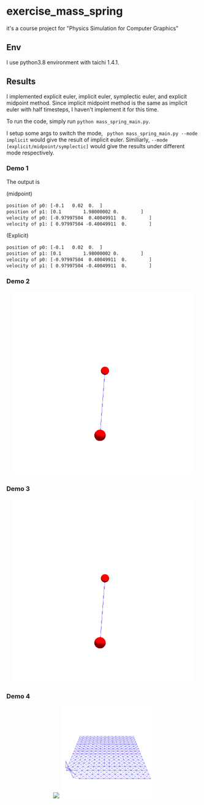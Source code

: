 # exercise_mass_spring
it's a course project for "Physics Simulation for Computer Graphics"

## Env

I use python3.8 environment with taichi 1.4.1.

## Results

I implemented explicit euler, implicit euler, symplectic euler, and explicit midpoint method.
Since implicit midpoint method is the same as implicit euler with half timesteps, I haven't implement it for this time.

To run the code, simply run ``` python mass_spring_main.py ```.

I setup some args to switch the mode, ``` python mass_spring_main.py --mode implicit``` would give the result of implicit euler. Similiarly, ```--mode [explicit/midpoint/symplectic]``` would give the results under different mode respectively.

### Demo 1

The output is

(midpoint)
```
position of p0: [-0.1   0.02  0.  ]
position of p1: [0.1        1.98000002 0.        ]
velocity of p0: [-0.97997504  0.40049911  0.        ]
velocity of p1: [ 0.97997504 -0.40049911  0.        ]
```

(Explicit)
```
position of p0: [-0.1   0.02  0.  ]
position of p1: [0.1        1.98000002 0.        ]
velocity of p0: [-0.97997504  0.40049911  0.        ]
velocity of p1: [ 0.97997504 -0.40049911  0.        ]
```

### Demo 2

<p align="center">
    <img src="imgs/demo2.gif", height=480>
</p>

### Demo 3

<p align="center">
    <img src="imgs/demo3.gif", height=480>
</p>

### Demo 4

<p align="center">
    <img src="imgs/implicit.gif", height=240> <img src="imgs/symplectic.gif", height=240>
</p>

